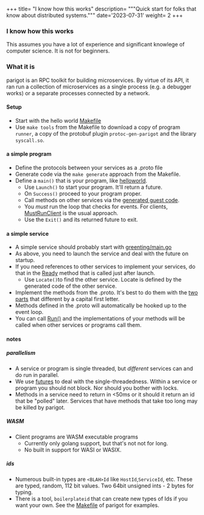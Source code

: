 +++
title= "I know how this works"
description= """Quick start for folks that know about distributed systems."""
date='2023-07-31'
weight= 2
+++


### I know how this works

This assumes you have a lot of experience and significant knowlege of computer science.
It is not for beginners.

### What it is
parigot is an RPC toolkit for building microservices.  By virtue of its API, it ran run a collection of microservices
as a single process (e.g. a debugger works) or a separate processes connected by a network.

#### Setup
* Start with the hello world [Makefile](https://github.com/iansmith/parigot-example/blob/master/helloworld/Makefile)
* Use `make tools` from the Makefile to download a copy of program `runner`, a copy of
the protobuf plugin `protoc-gen-parigot` and the library `syscall.so`.

#### a simple program
* Define the protocols between your services as a .proto file
* Generate code via the `make generate` approach from the Makefile.
* Define a `main()` that is your program, like [helloworld](https://github.com/iansmith/parigot-example/blob/master/helloworld/main.go).  
	* Use `Launch()` to start your program.  It'll return a future.
	* On `Success()` proceed to your program proper.
	* Call methods on other services via the [generated guest code](https://github.com/iansmith/parigot-example/tree/master/helloworld/g/greeting/v1).
	* You _must_ run the loop that checks for events. For clients, 
	[MustRunClient](https://github.com/iansmith/parigot-example/blob/ddb4801f62167aff79e9d36005b21280f2e378b2/helloworld/main.go#L55) is the usual approach.
	* Use the `Exit()` and its returned future to exit.


#### a simple service
* A simple service should probably start with [greenting/main.go](https://github.com/iansmith/parigot-example/blob/master/helloworld/greeting/main.go)
* As above, you need to launch the service and deal with the future on startup.
* If you need references to other services to implement your services, do that
in the [Ready](https://github.com/iansmith/parigot-example/blob/ddb4801f62167aff79e9d36005b21280f2e378b2/helloworld/greeting/main.go#L87) method that is called just after launch. 
	* Use `Locate()`to find the other service. Locate is defined by the generated code of
	the other service.
* Implement the methods from the .proto.  It's best to do them with the 
[two parts](https://github.com/iansmith/parigot-example/blob/ddb4801f62167aff79e9d36005b21280f2e378b2/helloworld/greeting/main.go#L52) that different by a capital first letter. 
* Methods defined in the .proto will automatically be hooked up to the event loop.
* You can call [Run()](https://github.com/iansmith/parigot-example/blob/ddb4801f62167aff79e9d36005b21280f2e378b2/helloworld/greeting/main.go#L29) and
the implementations of your methods will be called when other services or
programs call them.


#### notes
##### parallelism
* A service or program is single threaded, but _different_ services can and do run in parallel.
* We use [futures](https://github.com/iansmith/parigot/blob/master/lib/go/future/doc.go) to deal
with the single-threadedness.  Within a service or program you should not block.  Nor
should you bother with locks.
* Methods in a service need to return in <50ms or it should it return an id
that be "polled" later.  Services that have methods that take too long may be
killed by parigot.
##### WASM
* Client programs are WASM executable programs 
	* Currently only golang support, but that's not not for long.
	* No built in support for WASI or WASIX.
##### ids
* Numerous built-in types are `<BLAH>Id` like `HostId`,`ServiceId`, etc. These
	are typed, random, 112 bit values.  Two 64bit unsigned ints - 2 bytes for
	typing.
* There is a tool, `boilerplateid` that can create new types of Ids if you want
your own.  See the [Makefile](https://github.com/iansmith/parigot/blob/master/Makefile) 
of parigot for examples.


